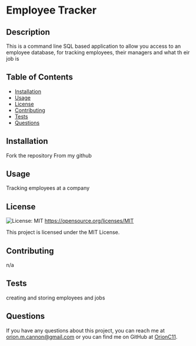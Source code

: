 # Employee Tracker

  ## Description

  This is a command line SQL based application to allow you access to an employee database, for tracking employees, their managers and what th eir job is

  ## Table of Contents

  * [Installation](#installation)
  * [Usage](#usage)
  * [License](#license)
  * [Contributing](#contributing)
  * [Tests](#tests)
  * [Questions](#questions)
  
  ## Installation

  Fork the repository From my github

  ## Usage

  Tracking employees at a company

  ## License

  ![License: MIT](https://img.shields.io/badge/License-MIT-yellow.svg)
  https://opensource.org/licenses/MIT

  This project is licensed under the MIT License.

  ## Contributing

  n/a

  ## Tests

  creating and storing employees and jobs

  ## Questions

  If you have any questions about this project, you can reach me at orion.m.cannon@gmail.com 
  or you can find me on GitHub at [OrionC11](https://github.com/OrionC11).

